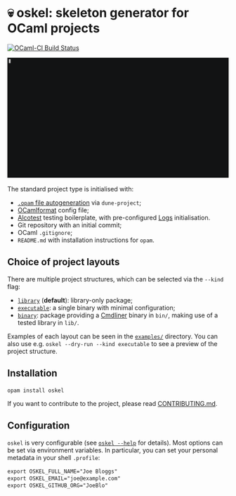 # :skull: oskel: skeleton generator for OCaml projects
[![OCaml-CI Build Status](https://img.shields.io/endpoint?url=https%3A%2F%2Fci.ocamllabs.io%2Fbadge%2FCraigFe%2Foskel%2Fmaster&logo=ocaml)](https://ci.ocamllabs.io/github/CraigFe/oskel)

[![asciicast](./.assets/asciicast.gif)](https://asciinema.org/a/298707)

The standard project type is initialised with:

- [`.opam` file autogeneration][dune-opam-files] via `dune-project`;
- [OCamlformat][ocamlformat] config file;
- [Alcotest][alcotest] testing boilerplate, with pre-configured [Logs][logs]
  initialisation.
- Git repository with an initial commit;
- OCaml `.gitignore`;
- `README.md` with installation instructions for `opam`.

## Choice of project layouts

There are multiple project structures, which can be selected via the `--kind`
flag:

- [`library`][example-library] (**default**): library-only package;
- [`executable`][example-executable]: a single binary with minimal
  configuration;
- [`binary`][example-binary]: package providing a [Cmdliner][cmdliner] binary in
  `bin/`, making use of a tested library in `lib/`.

<!-- Work in progress
- [`ppx_deriver`][example-ppx_deriver]: boilerplate for a
  [ppx_deriving][ppx_deriving] plugin, using a [modern PPX
  workflow][nathanreb-ppx-blog];
-->

Examples of each layout can be seen in the [`examples/`][examples] directory.
You can also use e.g. `oskel --dry-run --kind executable` to see a preview of
the project structure.

## Installation

```
opam install oskel
```

If you want to contribute to the project, please read
[CONTRIBUTING.md](CONTRIBUTING.md).

## Configuration

`oskel` is very configurable (see [`oskel --help`](./oskel-help.txt) for
details). Most options can be set via environment variables. In particular, you
can set your personal metadata in your shell `.profile`:

```
export OSKEL_FULL_NAME="Joe Bloggs"
export OSKEL_EMAIL="joe@example.com"
export OSKEL_GITHUB_ORG="JoeBlo"
```

<!-- prettier-ignore-start -->
[examples]: https://github.com/CraigFe/oskel/tree/master/examples
[example-library]: https://github.com/CraigFe/oskel/tree/master/examples/library
[example-binary]: https://github.com/CraigFe/oskel/tree/master/examples/binary
[example-ppx_deriver]: https://github.com/CraigFe/oskel/tree/master/examples/ppx_deriver
[example-executable]: https://github.com/CraigFe/oskel/tree/master/examples/executable
[dune-opam-files]: https://dune.readthedocs.io/en/stable/opam.html#generating-opam-files
[logs]: https://erratique.ch/software/logs
[cmdliner]: https://erratique.ch/software/cmdliner
[ocamlformat]: https://github.com/ocaml-ppx/ocamlformat/
[alcotest]: https://github.com/mirage/alcotest/
[ppx_deriving]: https://github.com/ocaml-ppx/ppx_deriving
[nathanreb-ppx-blog]: https://tarides.com/blog/2019-05-09-an-introduction-to-ocaml-ppx-ecosystem
<!-- prettier-ignore-end -->

